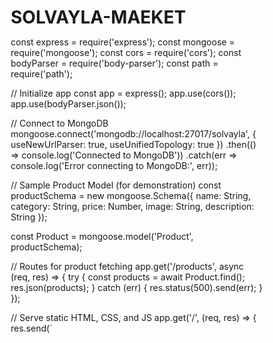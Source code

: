 # SOLVAYLA-MAEKET
const express = require('express');
const mongoose = require('mongoose');
const cors = require('cors');
const bodyParser = require('body-parser');
const path = require('path');

// Initialize app
const app = express();
app.use(cors());
app.use(bodyParser.json());

// Connect to MongoDB
mongoose.connect('mongodb://localhost:27017/solvayla', { useNewUrlParser: true, useUnifiedTopology: true })
  .then(() => console.log('Connected to MongoDB'))
  .catch(err => console.log('Error connecting to MongoDB:', err));

// Sample Product Model (for demonstration)
const productSchema = new mongoose.Schema({
  name: String,
  category: String,
  price: Number,
  image: String,
  description: String
});

const Product = mongoose.model('Product', productSchema);

// Routes for product fetching
app.get('/products', async (req, res) => {
  try {
    const products = await Product.find();
    res.json(products);
  } catch (err) {
    res.status(500).send(err);
  }
});

// Serve static HTML, CSS, and JS
app.get('/', (req, res) => {
  res.send(`
    <!DOCTYPE html>
    <html lang="en">
    <head>
      <meta charset="UTF-8">
      <meta name="viewport" content="width=device-width, initial-scale=1.0">
      <title>Solvayla - Your Ultimate E-Commerce Store</title>
      <style>
        /* Global Styles */
        * {
          margin: 0;
          padding: 0;
          box-sizing: border-box;
        }

        body {
          font-family: 'Roboto', sans-serif;
          background-color: #f5f5f5;
        }

        header {
          background-color: #333;
          color: #fff;
          padding: 20px 0;
        }

        .navbar {
          display: flex;
          justify-content: space-between;
          align-items: center;
        }

        .navbar .logo a {
          color: #fff;
          font-size: 1.8rem;
          text-decoration: none;
        }

        .navbar .nav-links {
          list-style: none;
          display: flex;
        }

        .navbar .nav-links li {
          margin: 0 20px;
        }

        .navbar .nav-links a {
          color: #fff;
          text-decoration: none;
          font-weight: 500;
          font-size: 1rem;
        }

        .navbar .hamburger-menu {
          display: none;
        }

        .hero {
          background-image: url('https://via.placeholder.com/1500x500'); /* Example Image */
          background-size: cover;
          background-position: center;
          height: 400px;
          display: flex;
          justify-content: center;
          align-items: center;
          text-align: center;
          color: white;
        }

        .hero h1 {
          font-size: 3rem;
          font-weight: 700;
        }

        .hero .cta-btn {
          padding: 12px 24px;
          background-color: #ff6600;
          color: white;
          text-decoration: none;
          font-size: 1.2rem;
          border-radius: 5px;
          margin-top: 20px;
        }

        .categories {
          text-align: center;
          padding: 50px 0;
        }

        .categories h2 {
          font-size: 2rem;
          margin-bottom: 30px;
        }

        .category-grid {
          display: grid;
          grid-template-columns: repeat(4, 1fr);
          gap: 20px;
        }

        .category img {
          width: 100%;
          border-radius: 8px;
          transition: transform 0.3s;
        }

        .category img:hover {
          transform: scale(1.05);
        }

        footer {
          background-color: #333;
          color: white;
          text-align: center;
          padding: 20px;
        }

        @media (max-width: 768px) {
          .navbar .nav-links {
            display: none;
          }

          .hamburger-menu {
            display: block;
            font-size: 2rem;
            cursor: pointer;
          }

          .category-grid {
            grid-template-columns: repeat(2, 1fr);
          }
        }

        @media (max-width: 480px) {
          .hero h1 {
            font-size: 2rem;
          }

          .hero .cta-btn {
            font-size: 1rem;
          }
        }
      </style>
      <script>
        // Toggle the menu on mobile
        function toggleMenu() {
          const navLinks = document.querySelector('.nav-links');
          navLinks.classList.toggle('active');
        }
      </script>
    </head>
    <body>
      <!-- Header Section -->
      <header class="header">
        <nav class="navbar">
          <div class="logo"><a href="/">Solvayla</a></div>
          <ul class="nav-links">
            <li><a href="/">Home</a></li>
            <li><a href="/shop">Shop</a></li>
            <li><a href="/about">About</a></li>
            <li><a href="/contact">Contact</a></li>
            <li><a href="/cart">Cart</a></li>
            <li><a href="/login">Login</a></li>
          </ul>
          <div class="hamburger-menu" onclick="toggleMenu()">&#9776;</div>
        </nav>
      </header>

      <!-- Hero Section -->
      <section class="hero">
        <div class="hero-content">
          <h1>Welcome to Solvayla</h1>
          <p>Shop the latest electronics, fashion, and more with amazing deals!</p>
          <a href="/shop" class="cta-btn">Shop Now</a>
        </div>
      </section>

      <!-- Featured Categories -->
      <section class="categories">
        <h2>Featured Categories</h2>
        <div class="category-grid">
          <div class="category">
            <img src="https://via.placeholder.com/300x200" alt="Electronics">
            <h3>Electronics</h3>
          </div>
          <div class="category">
            <img src="https://via.placeholder.com/300x200" alt="Fashion">
            <h3>Fashion</h3>
          </div>
          <div class="category">
            <img src="https://via.placeholder.com/300x200" alt="Home Appliances">
            <h3>Home Appliances</h3>
          </div>
          <div class="category">
            <img src="https://via.placeholder.com/300x200" alt="Toys">
            <h3>Toys</h3>
          </div>
        </div>
      </section>

      <!-- Footer Section -->
      <footer>
        <p>&copy; 2025 Solvayla. All Rights Reserved.</p>
      </footer>
    </body>
    </html>
  `);
});

// Start Server
app.listen(5000, () => {
  console.log('Server running on http://localhost:5000');
});
